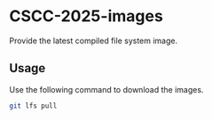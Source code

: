 # CSCC-2025-images

Provide the latest compiled file system image.

## Usage

Use the following command to download the images.

```sh
git lfs pull
```

